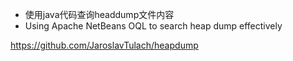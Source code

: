- 使用java代码查询headdump文件内容
- Using Apache NetBeans OQL to search heap dump effectively

https://github.com/JaroslavTulach/heapdump